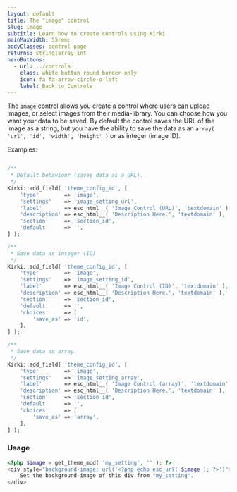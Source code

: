 ```yaml
---
layout: default
title: The "image" control
slug: image
subtitle: Learn how to create controls using Kirki
mainMaxWidth: 55rem;
bodyClasses: control page
returns: string|array|int
heroButtons:
  - url: ../controls
    class: white button round border-only
    icon: fa fa-arrow-circle-o-left
    label: Back to Controls
---
```


The `image` control allows you create a control where users can upload images, or select images from their media-library.
You can choose how you want your data to be saved. By default the control saves the URL of the image as a string, but you have the ability to save the data as an `array( 'url', 'id', 'width', 'height' )` or as integer (image ID).

Examples:

```php

/**
 * Default behaviour (saves data as a URL).
 */
Kirki::add_field( 'theme_config_id', [
	'type'        => 'image',
	'settings'    => 'image_setting_url',
	'label'       => esc_html__( 'Image Control (URL)', 'textdomain' ),
	'description' => esc_html__( 'Description Here.', 'textdomain' ),
	'section'     => 'section_id',
	'default'     => '',
] );

/**
 * Save data as integer (ID)
 */
Kirki::add_field( 'theme_config_id', [
	'type'        => 'image',
	'settings'    => 'image_setting_id',
	'label'       => esc_html__( 'Image Control (ID)', 'textdomain' ),
	'description' => esc_html__( 'Description Here.', 'textdomain' ),
	'section'     => 'section_id',
	'default'     => '',
	'choices'     => [
		'save_as' => 'id',
	],
] );

/**
 * Save data as array.
 */
Kirki::add_field( 'theme_config_id', [
	'type'        => 'image',
	'settings'    => 'image_setting_array',
	'label'       => esc_html__( 'Image Control (array)', 'textdomain' ),
	'description' => esc_html__( 'Description Here.', 'textdomain' ),
	'section'     => 'section_id',
	'default'     => '',
	'choices'     => [
		'save_as' => 'array',
	],
] );
```

### Usage

```php
<?php $image = get_theme_mod( 'my_setting', '' ); ?>
<div style="background-image: url('<?php echo esc_url( $image ); ?>')">
	Set the background-image of this div from "my_setting".
</div>
```
